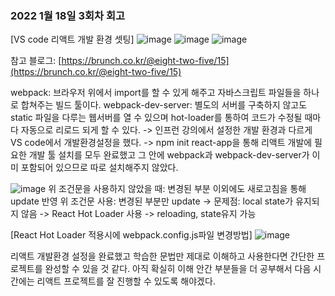 ### 2022 1월 18일 3회차 회고

[VS code 리액트 개발 환경 셋팅]
![image](https://user-images.githubusercontent.com/67140032/150922451-2dd136ef-1628-4a99-b97d-3c03ab3fe2ba.png)
![image](https://user-images.githubusercontent.com/67140032/150922473-13267734-b267-4861-a0a1-0eb50b9e5295.png)
![image](https://user-images.githubusercontent.com/67140032/150922407-8b0e6e99-acf2-432c-addf-2a4effac82f2.png)

참고 블로그: [https://brunch.co.kr/@eight-two-five/15](https://brunch.co.kr/@eight-two-five/15)

webpack: 브라우저 위에서 import를 할 수 있게 해주고 자바스크립트 파일들을 하나로 합쳐주는 빌드 툴이다.
webpack-dev-server: 별도의 서버를 구축하지 않고도 static 파일을 다루는 웹서버를 열 수 있으며 hot-loader를 통하여 코드가 수정될 때마다 자동으로 리로드 되게 할 수 있다.
-> 인프런 강의에서 설정한 개발 환경과 다르게 VS code에서 개발환경설정을 했다.
-> npm init react-app을 통해 리액트 개발에 필요한 개발 툴 설치를 모두 완료했고 그 안에 webpack과 webpack-dev-server가 이미 포함되어 있으므로 따로 설치해주지 않았다.

![image](https://user-images.githubusercontent.com/67140032/150922808-b61af8ae-6d3d-4ba6-b5ef-e4c4eb643905.png)
위 조건문을 사용하지 않았을 때: 변경된 부분 이외에도 새로고침을 통해 update 반영
위 조건문 사용: 변경된 부분만 update
-> 문제점: local state가 유지되지 않음
-> React Hot Loader 사용
-> reloading, state유지 가능

[React Hot Loader 적용시에 webpack.config.js파일 변경방법]
![image](https://user-images.githubusercontent.com/67140032/150922909-66558abb-7be1-45dd-a8c3-dfac85c7e7d6.png)

리액트 개발환경 설정을 완료했고 학습한 문법만 제대로 이해하고 사용한다면 간단한 프로젝트를 완성할 수 있을 것 같다.
아직 확실히 이해 안간 부분들을 더 공부해서 다음 시간에는 리액트 프로젝트를 잘 진행할 수 있도록 해야겠다.
